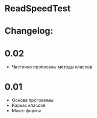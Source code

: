 # ReadSpeedTest
# Changelog:
# 0.02
- Частично прописаны методы классов

# 0.01
- Основа программы
- Каркас классов
- Макет формы
